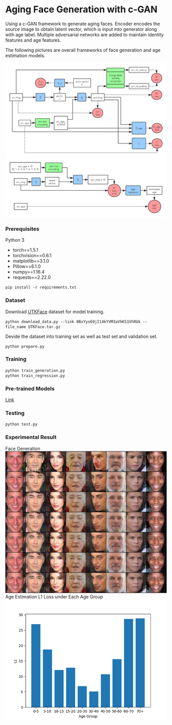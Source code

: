 # Aging Face Generation with c-GAN
  
Using a c-GAN framework to generate aging faces. Encoder encodes the source image to obtain latent vector, which is input into generator along with age label. Multiple adversarial networks are added to maintain identity features and age features.  
  
The following pictures are overall frameworks of face generation and age estimation models.  
  
![](readme_pics/gframe.png)
![](readme_pics/rframe.png)
  
### Prerequisites
Python 3  
  
- torch==1.5.1
- torchvision==0.6.1
- matplotlib==3.1.0
- Pillow==6.1.0
- numpy==1.16.4
- requests==2.22.0
```
pip install -r requirements.txt
```

### Dataset
Download [UTKFace](https://susanqq.github.io/UTKFace/) dataset for model training.
```
python download_data.py --link 0BxYys69jI14kYVM3aVhKS1VhRUk --file_name UTKFace.tar.gz
```

Devide the dataset into training set as well as test set and validation set.
```
python prepare.py
```

### Training
```
python train_generation.py
python train_regression.py
```

### Pre-trained Models
[Link](https://drive.google.com/drive/folders/1A4E_wBcAri4cuZN4Xy0BPpq2YTeLUpR7)

### Testing
```
python test.py
```
  
### Experimental Result
Face Generation
![](readme_pics/C_49.jpg)
Age Estimation L1 Loss under Each Age Group
![](readme_pics/gl1.png)



